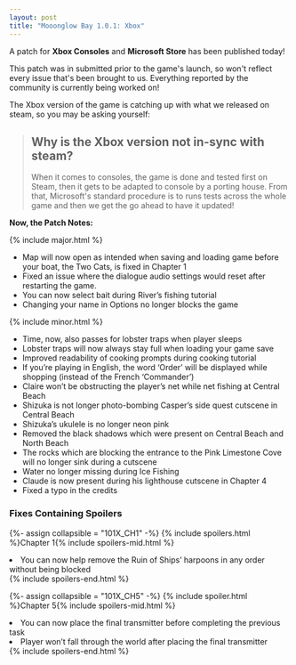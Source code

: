 ```yaml
---
layout: post
title: "Mooonglow Bay 1.0.1: Xbox"
---
```

A patch for **Xbox Consoles** and **Microsoft Store** has been published today!  

This patch was in submitted prior to the game's launch, so won't reflect every issue that's been brought to us. Everything reported by the community is currently being worked on!  

The Xbox version of the game is catching up with what we released on steam, so you may be asking yourself:  

> ## <i class="fa-solid fa-circle-question"></i> Why is the Xbox version not in-sync with steam?  
>
> When it comes to consoles, the game is done and tested first on Steam, then it gets to be adapted to console by a porting house. From that, Microsoft's standard procedure is to runs tests across the whole game and then we get the go ahead to have it updated!  

**Now, the Patch Notes:**  

{% include major.html %}
- Map will now open as intended when saving and loading game before your boat, the Two Cats, is fixed in Chapter 1
- Fixed an issue where the dialogue audio settings would reset after restarting the game.
- You can now select bait during River’s fishing tutorial
- Changing your name in Options no longer blocks the game

{% include minor.html %}
- Time, now, also passes for lobster traps when player sleeps
- Lobster traps will now always stay full when loading your game save
- Improved readability of cooking prompts during cooking tutorial
- If you’re playing in English, the word ‘Order’ will be displayed while shopping (instead of the French ‘Commander’)
- Claire won’t be obstructing the player’s net while net fishing at Central Beach
- Shizuka is not longer photo-bombing Casper’s side quest cutscene in Central Beach
- Shizuka’s ukulele is no longer neon pink
- Removed the black shadows which were present on Central Beach and North Beach
- The rocks which are blocking the entrance to the Pink Limestone Cove will no longer sink during a cutscene
- Water no longer missing during Ice Fishing
- Claude is now present during his lighthouse cutscene in Chapter 4
 - Fixed a typo in the credits

### Fixes Containing Spoilers
{%- assign collapsible = "101X_CH1" -%}
{% include spoilers.html %}Chapter 1{% include spoilers-mid.html %}
<li> You can now help remove the Ruin of Ships’ harpoons in any order without being blocked  </li>
{% include spoilers-end.html %}

{%- assign collapsible = "101X_CH5" -%}
{% include spoiler.html %}Chapter 5{% include spoilers-mid.html %}
<li> You can now place the final transmitter before completing the previous task  </li>
<li> Player won’t fall through the world after placing the final transmitter  </li>
{% include spoilers-end.html %}  